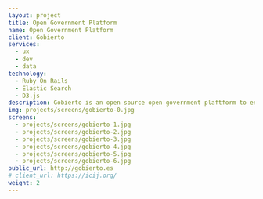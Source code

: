 ```yaml
---
layout: project
title: Open Government Platform
name: Open Government Platform
client: Gobierto
services:
  - ux
  - dev
  - data
technology:
  - Ruby On Rails
  - Elastic Search
  - D3.js
description: Gobierto is an open source open government plaftform to enable public administrations to efficiently set up transparency and participation initiatives. Implemented in various local and regional spanish public organizations. <a href="https://medium.com/lets-populate/gobierto-the-open-government-platform-a00406428004">Read more</a>.
img: projects/screens/gobierto-0.jpg
screens:
  - projects/screens/gobierto-1.jpg
  - projects/screens/gobierto-2.jpg
  - projects/screens/gobierto-3.jpg
  - projects/screens/gobierto-4.jpg
  - projects/screens/gobierto-5.jpg
  - projects/screens/gobierto-6.jpg
public_url: http://gobierto.es
# client_url: https://icij.org/
weight: 2
---
```

